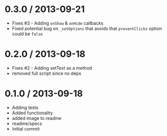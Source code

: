 0.3.0 / 2013-09-21
==================

  * Fixes #3 - Adding `onShow` & `onHide` callbacks
  * Fixed potential bug on `_setOptions` that avoids that `preventClicks` option could be `false`

0.2.0 / 2013-09-18
==================

  * Fixes #2 - Adding setText as a method
  * removed full script since no deps

0.1.0 / 2013-09-18
==================

  * Adding tests
  * Added functionality
  * added image to readme
  * readme/specs
  * Initial commit